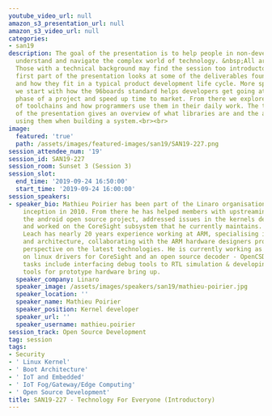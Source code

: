 ```yaml
---
youtube_video_url: null
amazon_s3_presentation_url: null
amazon_s3_video_url: null
categories:
- san19
description: The goal of the presentation is to help people in non-development roles
  understand and navigate the complex world of technology. &nbsp;All are welcome.
  Those with a technical background may find the session too introductory.<br><br>The
  first part of the presentation looks at some of the deliverables found on releases.linaro.org
  and how they fit in a typical product development life cycle. More specifically
  we start with how the 96boards standard helps developers get going at the prototyping
  phase of a project and speed up time to market. From there we explore the concept
  of toolchains and how programmers use them in their daily work. The third aspect
  of the presentation gives an overview of what libraries are and the advantages of
  using them when building a system.<br><br>
image:
  featured: 'true'
  path: /assets/images/featured-images/san19/SAN19-227.png
session_attendee_num: '19'
session_id: SAN19-227
session_room: Sunset 3 (Session 3)
session_slot:
  end_time: '2019-09-24 16:50:00'
  start_time: '2019-09-24 16:00:00'
session_speakers:
- speaker_bio: Mathieu Poirier has been part of the Linaro organisation since its
    inception in 2010. From there he has helped members with upstreaming, worked on
    the android open source project, addressed issues in the kernels deadline scheduler
    and worked on the CoreSight subsystem that he currently maintains. <br> <br> Mike
    Leach has nearly 20 years experience working at ARM, specialising in debug tools
    and architecture, collaborating with the ARM hardware designers providing a software
    perspective on the latest technologies. He is currently working as a Linaro assignee
    on linux drivers for CoreSight and an open source decoder - OpenCSD. Previous
    tasks include interfacing debug tools to RTL simulation & developing low level
    tools for prototype hardware bring up.
  speaker_company: Linaro
  speaker_image: /assets/images/speakers/san19/mathieu-poirier.jpg
  speaker_location: ''
  speaker_name: Mathieu Poirier
  speaker_position: Kernel developer
  speaker_url: ''
  speaker_username: mathieu.poirier
session_track: Open Source Development
tag: session
tags:
- Security
- ' Linux Kernel'
- ' Boot Architecture'
- ' IoT and Embedded'
- ' IoT Fog/Gateway/Edge Computing'
- ' Open Source Development'
title: SAN19-227 - Technology For Everyone (Introductory)
---
```

